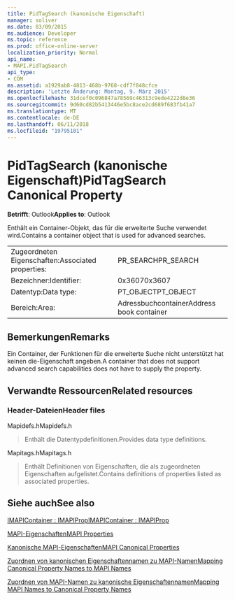 ```yaml
---
title: PidTagSearch (kanonische Eigenschaft)
manager: soliver
ms.date: 03/09/2015
ms.audience: Developer
ms.topic: reference
ms.prod: office-online-server
localization_priority: Normal
api_name:
- MAPI.PidTagSearch
api_type:
- COM
ms.assetid: a1929ab8-4813-468b-9768-cdf7f848cfce
description: 'Letzte Änderung: Montag, 9. März 2015'
ms.openlocfilehash: 31dcef0c096847a78569c46313c9ede4222d8e36
ms.sourcegitcommit: 9d60cd82b5413446e5bc8ace2cd689f683fb41a7
ms.translationtype: MT
ms.contentlocale: de-DE
ms.lasthandoff: 06/11/2018
ms.locfileid: "19795101"
---
```

# <a name="pidtagsearch-canonical-property"></a><span data-ttu-id="3b4f0-103">PidTagSearch (kanonische Eigenschaft)</span><span class="sxs-lookup"><span data-stu-id="3b4f0-103">PidTagSearch Canonical Property</span></span>

  
  
<span data-ttu-id="3b4f0-104">**Betrifft**: Outlook</span><span class="sxs-lookup"><span data-stu-id="3b4f0-104">**Applies to**: Outlook</span></span> 
  
<span data-ttu-id="3b4f0-105">Enthält ein Container-Objekt, das für die erweiterte Suche verwendet wird.</span><span class="sxs-lookup"><span data-stu-id="3b4f0-105">Contains a container object that is used for advanced searches.</span></span>
  
|||
|:-----|:-----|
|<span data-ttu-id="3b4f0-106">Zugeordneten Eigenschaften:</span><span class="sxs-lookup"><span data-stu-id="3b4f0-106">Associated properties:</span></span>  <br/> |<span data-ttu-id="3b4f0-107">PR_SEARCH</span><span class="sxs-lookup"><span data-stu-id="3b4f0-107">PR_SEARCH</span></span>  <br/> |
|<span data-ttu-id="3b4f0-108">Bezeichner:</span><span class="sxs-lookup"><span data-stu-id="3b4f0-108">Identifier:</span></span>  <br/> |<span data-ttu-id="3b4f0-109">0x3607</span><span class="sxs-lookup"><span data-stu-id="3b4f0-109">0x3607</span></span>  <br/> |
|<span data-ttu-id="3b4f0-110">Datentyp:</span><span class="sxs-lookup"><span data-stu-id="3b4f0-110">Data type:</span></span>  <br/> |<span data-ttu-id="3b4f0-111">PT_OBJECT</span><span class="sxs-lookup"><span data-stu-id="3b4f0-111">PT_OBJECT</span></span>  <br/> |
|<span data-ttu-id="3b4f0-112">Bereich:</span><span class="sxs-lookup"><span data-stu-id="3b4f0-112">Area:</span></span>  <br/> |<span data-ttu-id="3b4f0-113">Adressbuchcontainer</span><span class="sxs-lookup"><span data-stu-id="3b4f0-113">Address book container</span></span>  <br/> |
   
## <a name="remarks"></a><span data-ttu-id="3b4f0-114">Bemerkungen</span><span class="sxs-lookup"><span data-stu-id="3b4f0-114">Remarks</span></span>

<span data-ttu-id="3b4f0-115">Ein Container, der Funktionen für die erweiterte Suche nicht unterstützt hat keinen die-Eigenschaft angeben.</span><span class="sxs-lookup"><span data-stu-id="3b4f0-115">A container that does not support advanced search capabilities does not have to supply the property.</span></span>
  
## <a name="related-resources"></a><span data-ttu-id="3b4f0-116">Verwandte Ressourcen</span><span class="sxs-lookup"><span data-stu-id="3b4f0-116">Related resources</span></span>

### <a name="header-files"></a><span data-ttu-id="3b4f0-117">Header-Dateien</span><span class="sxs-lookup"><span data-stu-id="3b4f0-117">Header files</span></span>

<span data-ttu-id="3b4f0-118">Mapidefs.h</span><span class="sxs-lookup"><span data-stu-id="3b4f0-118">Mapidefs.h</span></span>
  
> <span data-ttu-id="3b4f0-119">Enthält die Datentypdefinitionen.</span><span class="sxs-lookup"><span data-stu-id="3b4f0-119">Provides data type definitions.</span></span>
    
<span data-ttu-id="3b4f0-120">Mapitags.h</span><span class="sxs-lookup"><span data-stu-id="3b4f0-120">Mapitags.h</span></span>
  
> <span data-ttu-id="3b4f0-121">Enthält Definitionen von Eigenschaften, die als zugeordneten Eigenschaften aufgelistet.</span><span class="sxs-lookup"><span data-stu-id="3b4f0-121">Contains definitions of properties listed as associated properties.</span></span>
    
## <a name="see-also"></a><span data-ttu-id="3b4f0-122">Siehe auch</span><span class="sxs-lookup"><span data-stu-id="3b4f0-122">See also</span></span>



[<span data-ttu-id="3b4f0-123">IMAPIContainer : IMAPIProp</span><span class="sxs-lookup"><span data-stu-id="3b4f0-123">IMAPIContainer : IMAPIProp</span></span>](imapicontainerimapiprop.md)


[<span data-ttu-id="3b4f0-124">MAPI-Eigenschaften</span><span class="sxs-lookup"><span data-stu-id="3b4f0-124">MAPI Properties</span></span>](mapi-properties.md)
  
[<span data-ttu-id="3b4f0-125">Kanonische MAPI-Eigenschaften</span><span class="sxs-lookup"><span data-stu-id="3b4f0-125">MAPI Canonical Properties</span></span>](mapi-canonical-properties.md)
  
[<span data-ttu-id="3b4f0-126">Zuordnen von kanonischen Eigenschaftennamen zu MAPI-Namen</span><span class="sxs-lookup"><span data-stu-id="3b4f0-126">Mapping Canonical Property Names to MAPI Names</span></span>](mapping-canonical-property-names-to-mapi-names.md)
  
[<span data-ttu-id="3b4f0-127">Zuordnen von MAPI-Namen zu kanonische Eigenschaftennamen</span><span class="sxs-lookup"><span data-stu-id="3b4f0-127">Mapping MAPI Names to Canonical Property Names</span></span>](mapping-mapi-names-to-canonical-property-names.md)

